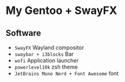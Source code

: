 # My Gentoo + SwayFX

## Software
- `SwayFX` Wayland compositor
- `swaybar + i3blocks` Bar
- `wofi` Application launcher
- `powerlevel10k` zsh theme
- `JetBrains Mono Nerd + Font Awesome` font
